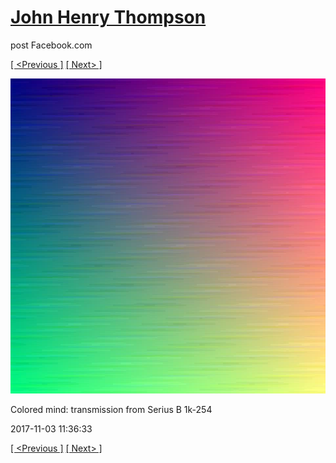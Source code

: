 # [John Henry Thompson](../README.md)
post Facebook.com

[[ <Previous ]](2017-11-03-2.md) [[ Next> ]](2017-11-03-4.md)

[![](../media/2017-11-03/Timeline-Photos-Colored-mind-transmission-from-Serius-B-1k-254.jpg)](../README.md)

Colored mind: transmission from Serius B 1k-254

2017-11-03 11:36:33

[[ <Previous ]](2017-11-03-2.md) [[ Next> ]](2017-11-03-4.md)